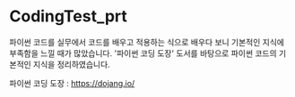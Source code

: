# CodingTest_prt

파이썬 코드를 실무에서 코드를 배우고 적용하는 식으로 배우다 보니 기본적인 지식에 부족함을 느낄 때가 많았습니다.
'파이썬 코딩 도장' 도서를 바탕으로 파이썬 코드의 기본적인 지식을 정리하였습니다.

파이썬 코딩 도장 : https://dojang.io/
